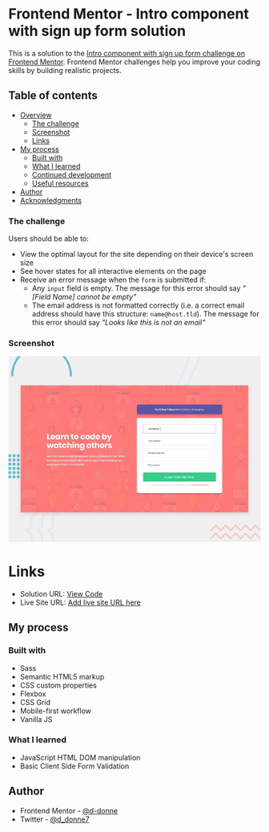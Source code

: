 # Frontend Mentor - Intro component with sign up form solution

This is a solution to the [Intro component with sign up form challenge on Frontend Mentor](https://www.frontendmentor.io/challenges/intro-component-with-signup-form-5cf91bd49edda32581d28fd1). Frontend Mentor challenges help you improve your coding skills by building realistic projects. 

## Table of contents

- [Overview](#overview)
  - [The challenge](#the-challenge)
  - [Screenshot](#screenshot)
  - [Links](#links)
- [My process](#my-process)
  - [Built with](#built-with)
  - [What I learned](#what-i-learned)
  - [Continued development](#continued-development)
  - [Useful resources](#useful-resources)
- [Author](#author)
- [Acknowledgments](#acknowledgments)



### The challenge

Users should be able to:

- View the optimal layout for the site depending on their device's screen size
- See hover states for all interactive elements on the page
- Receive an error message when the `form` is submitted if:
  - Any `input` field is empty. The message for this error should say *"[Field Name] cannot be empty"*
  - The email address is not formatted correctly (i.e. a correct email address should have this structure: `name@host.tld`). The message for this error should say *"Looks like this is not an email"*

### Screenshot

![](./design/desktop-preview.jpg)
# Links

- Solution URL: [View Code](https://github.com/d-donne/intro-component-with-form.git)
- Live Site URL: [Add live site URL here](https://your-live-site-url.com)

## My process

### Built with

- Sass
- Semantic HTML5 markup
- CSS custom properties
- Flexbox
- CSS Grid
- Mobile-first workflow
- Vanilla JS


### What I learned

- JavaScript HTML DOM manipulation
- Basic Client Side Form Validation


## Author

- Frontend Mentor - [@d-donne](https://www.frontendmentor.io/profile/d-donne)
- Twitter - [@d_donne7](https://www.twitter.com/d_donne7)

